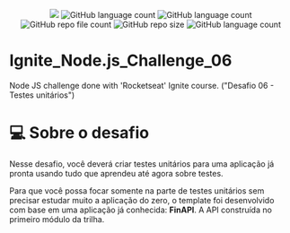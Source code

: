 <p align="center">
  <img src="http://img.shields.io/static/v1?label=STATUS&message=Concluded&color=blue&style=flat"/>
  <img alt="GitHub language count" src="https://img.shields.io/github/languages/count/Rafa-KozAnd/Ignite_Node.js_Challenge_06">
  <img alt="GitHub language count" src="https://img.shields.io/github/languages/top/Rafa-KozAnd/Ignite_Node.js_Challenge_06">
  <img alt="GitHub repo file count" src="https://img.shields.io/github/directory-file-count/Rafa-KozAnd/Ignite_Node.js_Challenge_06">
  <img alt="GitHub repo size" src="https://img.shields.io/github/repo-size/Rafa-KozAnd/Ignite_Node.js_Challenge_06">
  <img alt="GitHub language count" src="https://img.shields.io/github/license/Rafa-KozAnd/Ignite_Node.js_Challenge_06">
</p>

# Ignite_Node.js_Challenge_06

Node JS challenge done with 'Rocketseat' Ignite course. ("Desafio 06 - Testes unitários")

# 💻 Sobre o desafio

Nesse desafio, você deverá criar testes unitários para uma aplicação já pronta usando tudo que aprendeu até agora sobre testes.

Para que você possa focar somente na parte de testes unitários sem precisar estudar muito a aplicação do zero, o template foi desenvolvido com base em uma aplicação já conhecida: **FinAPI**. A API construída no primeiro módulo da trilha.

